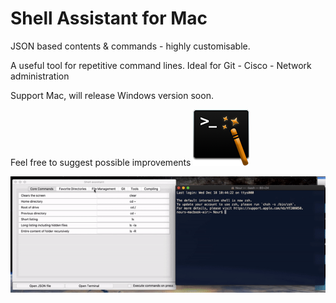 # Shell Assistant for Mac
JSON based contents & commands - highly customisable.

A useful tool for repetitive command lines.
Ideal for Git - Cisco - Network administration

Support Mac, will release Windows version soon. 

Feel free to suggest possible improvements 
![Shell Assistant logo](shell_assistant_logo.png)

![Fast Demo](shell_assistant_demo.gif)
